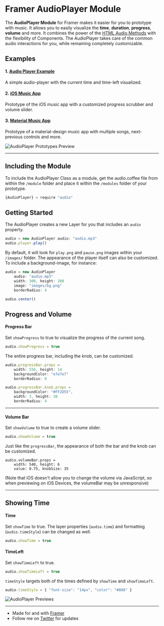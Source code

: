# Framer AudioPlayer Module
The **AudioPlayer Module** for Framer makes it easier for you to prototype with music. It allows you to easily visualize the **time**, **duration**, **progress**, **volume** and more. It combines the power of the [HTML Audio Methods](http://www.w3schools.com/tags/ref_av_dom.asp) with the flexibility of Components. The AudioPlayer takes care of the common audio interactions for you, while remaining completely customizable. 

## Examples
#### 1. [Audio Player Example](http://share.framerjs.com/6nbgnpqlfmpi/)
A simple audio-player with the current time and time-left visualized.

#### 2. [iOS Music App](http://share.framerjs.com/pdh9twa91amo/)
Prototype of the iOS music app with a customized progress scrubber and volume slider.

#### 3. [Material Music App](http://share.framerjs.com/download/v68wxklica9y/project.zip)
Prototype of a material-design music app with multiple songs, next-previous controls and more.

![AudioPlayer Prototypes Preview](http://cl.ly/b4ga/audio-github-b.png)

---

## Including the Module
To include the AudioPlayer Class as a module, get the audio.coffee file from within the `/module` folder and place it within the `/modules` folder of your prototype. 

```javascript
{AudioPlayer} = require "audio"
```

## Getting Started

The AudioPlayer creates a new Layer for you that includes an `audio` property. 

```javascript
audio = new AudioPlayer audio: "audio.mp3"
audio.player.play()
```

By default, it will look for `play.png` and `pause.png` images within your `/images/` folder. The appearance of the player itself can also be customized. To include a background-image, for instance:

```javascript
audio = new AudioPlayer 
	audio: "audio.mp3"
	width: 300, height: 200
	image: "images/bg.png"
	borderRadius: 4

audio.center()
```

## Progress and Volume

#### Progress Bar
Set `showProgress` to true to visualize the progress of the current song.  
```javascript
audio.showProgress = true
```

The entire progress bar, including the knob, can be customized.
```javascript
audio.progressBar.props = 
	width: 556, height: 14
	backgroundColor: "e7e7e7"
	borderRadius: 0

audio.progressBar.knob.props = 
	backgroundColor: "#FF2D55", 
	width: 3, height: 30
	borderRadius: 4
```
---

#### Volume Bar
Set `showVolume` to true to create a volume slider.  
```javascript
audio.showVolume = true
```

Just like the `progressBar`, the appearance of both the bar and the knob can be customized.

```
audio.volumeBar.props = 
	width: 540, height: 6
	value: 0.75, knobSize: 35
```

(Note that iOS doesn't allow you to change the volume via JavaScript, so when previewing on iOS Devices, the volumeBar may be unresponsive)

---

## Showing Time

#### Time
Set `showTime` to true. The layer properties (`audio.time`) and formatting (`audio.timeStyle`) can be changed as well.
```javascript
audio.showTime = true
```

#### TimeLeft
Set `showTimeLeft` to true. 
```javascript
audio.showTimeLeft = true
```

`timeStyle` targets both of the times defined by `showTime` and `showTimeLeft`.
```javascript
audio.timeStyle = { "font-size": "14px", "color": "#888" }
```

![AudioPlayer Previews](http://cl.ly/b4v7/audio-banner-github.png)

---

- Made for and with [Framer](www.framerjs.com)
- Follow me on [Twitter](https://twitter.com/benjaminnathan/) for updates

